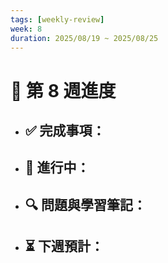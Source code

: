 ```yaml
---
tags: [weekly-review]
week: 8
duration: 2025/08/19 ~ 2025/08/25
---
```


# 📅 第 8 週進度

- ✅ **完成事項：**
  - 

- 🚧 **進行中：**
  - 

- 🔍 **問題與學習筆記：**
  - 

- ⏳ **下週預計：**
  - 
